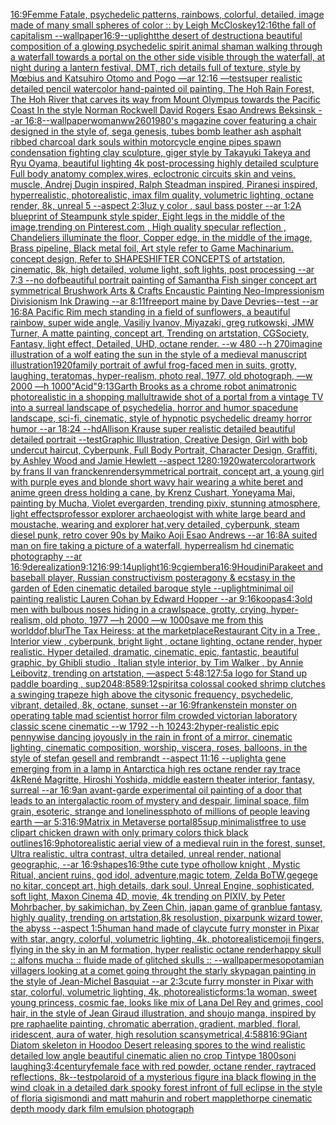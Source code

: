 [16:9](https://www.ebank.nz/aiartgenerator?category=16%3A9)[Femme Fatale, psychedelic patterns, rainbows, colorful, detailed, image made of many small  spheres of color :: by Leigh McCloskey](https://www.ebank.nz/aiartgenerator?category=Femme%20Fatale%2C%20psychedelic%20patterns%2C%20rainbows%2C%20colorful%2C%20detailed%2C%20image%20made%20of%20many%20small%20%20spheres%20of%20color%20%3A%3A%20by%20Leigh%20McCloskey)[12:16](https://www.ebank.nz/aiartgenerator?category=12%3A16)[the fall of capitalism --wallpaper](https://www.ebank.nz/aiartgenerator?category=the%20fall%20of%20capitalism%20--wallpaper)[16:9](https://www.ebank.nz/aiartgenerator?category=16%3A9)[--uplight](https://www.ebank.nz/aiartgenerator?category=--uplight)[the desert of destruction](https://www.ebank.nz/aiartgenerator?category=the%20desert%20of%20destruction)[a beautiful composition of a glowing psychedelic spirit animal shaman walking through a waterfall towards a portal on the other side visible through the waterfall, at night during a lantern festival, DMT,  rich details full of texture, style by Mœbius and Katsuhiro Otomo and Pogo —ar 12:16 —test](https://www.ebank.nz/aiartgenerator?category=a%20beautiful%20composition%20of%20a%20glowing%20psychedelic%20spirit%20animal%20shaman%20walking%20through%20a%20waterfall%20towards%20a%20portal%20on%20the%20other%20side%20visible%20through%20the%20waterfall%2C%20at%20night%20during%20a%20lantern%20festival%2C%20DMT%2C%20%20rich%20details%20full%20of%20texture%2C%20style%20by%20M%C5%93bius%20and%20Katsuhiro%20Otomo%20and%20Pogo%20%E2%80%94ar%2012%3A16%20%E2%80%94test)[super realistic detailed pencil watercolor hand-painted oil painting, The Hoh Rain Forest, The Hoh River that carves its way from Mount Olympus towards the Pacific Coast In the style Norman Rockwell David Rogers Esao Andrews Beksinsk  --ar 16:8](https://www.ebank.nz/aiartgenerator?category=super%20realistic%20detailed%20pencil%20watercolor%20hand-painted%20oil%20painting%2C%20The%20Hoh%20Rain%20Forest%2C%20The%20Hoh%20River%20that%20carves%20its%20way%20from%20Mount%20Olympus%20towards%20the%20Pacific%20Coast%20In%20the%20style%20Norman%20Rockwell%20David%20Rogers%20Esao%20Andrews%20Beksinsk%20%20--ar%2016%3A8)[--wallpaper](https://www.ebank.nz/aiartgenerator?category=--wallpaper)[woman](https://www.ebank.nz/aiartgenerator?category=woman)[ww2](https://www.ebank.nz/aiartgenerator?category=ww2)[60](https://www.ebank.nz/aiartgenerator?category=60)[1980's magazine cover featuring a chair designed in the style of, sega genesis, tubes bomb leather ash asphalt ribbed charcoal dark souls within motorcycle engine pipes spawn condensation fighting clay sculpture, giger style by Takayuki Takeya and Ryu Oyama, beautiful lighting 4k post-processing highly detailed sculpture Full body anatomy complex,wires, ecloctronic circuits skin and veins, muscle, Andrej Dugin inspired, Ralph Steadman inspired, Piranesi inspired, hyperrealistic, photorealistic, imax film quality, volumetric lighting, octane render, 8k, unreal 5 --aspect 2:3](https://www.ebank.nz/aiartgenerator?category=1980%27s%20magazine%20cover%20featuring%20a%20chair%20designed%20in%20the%20style%20of%2C%20sega%20genesis%2C%20tubes%20bomb%20leather%20ash%20asphalt%20ribbed%20charcoal%20dark%20souls%20within%20motorcycle%20engine%20pipes%20spawn%20condensation%20fighting%20clay%20sculpture%2C%20giger%20style%20by%20Takayuki%20Takeya%20and%20Ryu%20Oyama%2C%20beautiful%20lighting%204k%20post-processing%20highly%20detailed%20sculpture%20Full%20body%20anatomy%20complex%2Cwires%2C%20ecloctronic%20circuits%20skin%20and%20veins%2C%20muscle%2C%20Andrej%20Dugin%20inspired%2C%20Ralph%20Steadman%20inspired%2C%20Piranesi%20inspired%2C%20hyperrealistic%2C%20photorealistic%2C%20imax%20film%20quality%2C%20volumetric%20lighting%2C%20octane%20render%2C%208k%2C%20unreal%205%20--aspect%202%3A3)[luz y color , saul bass poster --ar 1:2](https://www.ebank.nz/aiartgenerator?category=luz%20y%20color%20%2C%20saul%20bass%20poster%20--ar%201%3A2)[A blueprint of Steampunk style spider,   Eight legs in the middle of the image,trending on Pinterest.com  , High quality specular reflection ,  Chandeliers illuminate the floor, Copper  edge, in the middle of the image, Brass pipeline,  Black metal foil,  Art style refer to Game Machinarium.  concept design, Refer to SHAPESHIFTER CONCEPTS  of artstation, cinematic,  8k, high detailed,  volume light,  soft lights,  post processing    --ar 7:3   --no dof](https://www.ebank.nz/aiartgenerator?category=A%20blueprint%20of%20Steampunk%20style%20spider%2C%20%20%20Eight%20legs%20in%20the%20middle%20of%20the%20image%2Ctrending%20on%20Pinterest.com%20%20%2C%20High%20quality%20specular%20reflection%20%2C%20%20Chandeliers%20illuminate%20the%20floor%2C%20Copper%20%20edge%2C%20in%20the%20middle%20of%20the%20image%2C%20Brass%20pipeline%2C%20%20Black%20metal%20foil%2C%20%20Art%20style%20refer%20to%20Game%20Machinarium.%20%20concept%20design%2C%20Refer%20to%20SHAPESHIFTER%20CONCEPTS%20%20of%20artstation%2C%20cinematic%2C%20%208k%2C%20high%20detailed%2C%20%20volume%20light%2C%20%20soft%20lights%2C%20%20post%20processing%20%20%20%20--ar%207%3A3%20%20%20--no%20dof)[beautiful portrait painting of Samantha Fish singer concept art symmetrical Brushwork Arts & Crafts Encaustic Painting Neo-Impressionism Divisionism Ink Drawing --ar 8:11](https://www.ebank.nz/aiartgenerator?category=beautiful%20portrait%20painting%20of%20Samantha%20Fish%20singer%20concept%20art%20symmetrical%20Brushwork%20Arts%20%26%20Crafts%20Encaustic%20Painting%20Neo-Impressionism%20Divisionism%20Ink%20Drawing%20--ar%208%3A11)[freeport maine by Dave Devries--test --ar 16:8](https://www.ebank.nz/aiartgenerator?category=freeport%20maine%20by%20Dave%20Devries--test%20--ar%2016%3A8)[A Pacific Rim mech standing in a field of sunflowers, a beautiful rainbow, super wide angle, Vasiliy Ivanov, Miyazaki, greg rutkowski, JMW Turner, A matte painting, concept art, Trending on artstation, CGSociety, Fantasy, light effect, Detailed, UHD, octane render. --w 480 --h 270](https://www.ebank.nz/aiartgenerator?category=A%20Pacific%20Rim%20mech%20standing%20in%20a%20field%20of%20sunflowers%2C%20a%20beautiful%20rainbow%2C%20super%20wide%20angle%2C%20Vasiliy%20Ivanov%2C%20Miyazaki%2C%20greg%20rutkowski%2C%20JMW%20Turner%2C%20A%20matte%20painting%2C%20concept%20art%2C%20Trending%20on%20artstation%2C%20CGSociety%2C%20Fantasy%2C%20light%20effect%2C%20Detailed%2C%20UHD%2C%20octane%20render.%20--w%20480%20--h%20270)[imagine illustration of a wolf eating the sun in the style of a medieval manuscript illustration](https://www.ebank.nz/aiartgenerator?category=imagine%20illustration%20of%20a%20wolf%20eating%20the%20sun%20in%20the%20style%20of%20a%20medieval%20manuscript%20illustration)[1920](https://www.ebank.nz/aiartgenerator?category=1920)[family portrait of awful frog-faced men in suits, grotty, laughing, teratomas, hyper-realism, photo real, 1977, old photograph, —w 2000 —h 1000](https://www.ebank.nz/aiartgenerator?category=family%20portrait%20of%20awful%20frog-faced%20men%20in%20suits%2C%20grotty%2C%20laughing%2C%20teratomas%2C%20hyper-realism%2C%20photo%20real%2C%201977%2C%20old%20photograph%2C%20%E2%80%94w%202000%20%E2%80%94h%201000)["Acid"](https://www.ebank.nz/aiartgenerator?category=%22Acid%22)[9:13](https://www.ebank.nz/aiartgenerator?category=9%3A13)[Garth Brooks as a chrome robot animatronic photorealistic in a shopping mall](https://www.ebank.nz/aiartgenerator?category=Garth%20Brooks%20as%20a%20chrome%20robot%20animatronic%20photorealistic%20in%20a%20shopping%20mall)[ultrawide shot of a portal from a vintage TV into a surreal landscape of psychedelia, horror and humor spacedune landscape, sci-fi, cinematic, style of hypnotic psychedelic dreamy horror humor --ar 18:24 --hd](https://www.ebank.nz/aiartgenerator?category=ultrawide%20shot%20of%20a%20portal%20from%20a%20vintage%20TV%20into%20a%20surreal%20landscape%20of%20psychedelia%2C%20horror%20and%20humor%20spacedune%20landscape%2C%20sci-fi%2C%20cinematic%2C%20style%20of%20hypnotic%20psychedelic%20dreamy%20horror%20humor%20--ar%2018%3A24%20--hd)[Allison Krause super realistic detailed beautiful detailed portrait --test](https://www.ebank.nz/aiartgenerator?category=Allison%20Krause%20super%20realistic%20detailed%20beautiful%20detailed%20portrait%20--test)[Graphic Illustration, Creative Design, Girl with bob undercut haircut, Cyberpunk, Full Body Portrait, Character Design, Graffiti, by Ashley Wood and Jamie Hewlett --aspect 1280:1920](https://www.ebank.nz/aiartgenerator?category=Graphic%20Illustration%2C%20Creative%20Design%2C%20Girl%20with%20bob%20undercut%20haircut%2C%20Cyberpunk%2C%20Full%20Body%20Portrait%2C%20Character%20Design%2C%20Graffiti%2C%20by%20Ashley%20Wood%20and%20Jamie%20Hewlett%20--aspect%201280%3A1920)[watercolor](https://www.ebank.nz/aiartgenerator?category=watercolor)[artwork by frans II van francken](https://www.ebank.nz/aiartgenerator?category=artwork%20by%20frans%20II%20van%20francken)[render](https://www.ebank.nz/aiartgenerator?category=render)[symmetrical portrait, concept art, a young girl with purple eyes and blonde short wavy hair wearing a white beret and anime green dress holding a cane, by Krenz Cushart, Yoneyama Mai, painting by Mucha, Violet evergarden, trending pixiv, stunning atmosphere, light effects](https://www.ebank.nz/aiartgenerator?category=symmetrical%20portrait%2C%20concept%20art%2C%20a%20young%20girl%20with%20purple%20eyes%20and%20blonde%20short%20wavy%20hair%20wearing%20a%20white%20beret%20and%20anime%20green%20dress%20holding%20a%20cane%2C%20by%20Krenz%20Cushart%2C%20Yoneyama%20Mai%2C%20painting%20by%20Mucha%2C%20Violet%20evergarden%2C%20trending%20pixiv%2C%20stunning%20atmosphere%2C%20light%20effects)[professor explorer archaeologist with white large beard and moustache, wearing and explorer hat,very detailed, cyberpunk, steam diesel punk, retro cover 90s by Maiko Aoji Esao Andrews --ar 16:8](https://www.ebank.nz/aiartgenerator?category=professor%20explorer%20archaeologist%20with%20white%20large%20beard%20and%20moustache%2C%20wearing%20and%20explorer%20hat%2Cvery%20detailed%2C%20cyberpunk%2C%20steam%20diesel%20punk%2C%20retro%20cover%2090s%20by%20Maiko%20Aoji%20Esao%20Andrews%20--ar%2016%3A8)[A suited man on fire taking a picture of a waterfall, hyperrealism hd cinematic photography --ar 16:9](https://www.ebank.nz/aiartgenerator?category=A%20suited%20man%20on%20fire%20taking%20a%20picture%20of%20a%20waterfall%2C%20hyperrealism%20hd%20cinematic%20photography%20--ar%2016%3A9)[derealization](https://www.ebank.nz/aiartgenerator?category=derealization)[9:12](https://www.ebank.nz/aiartgenerator?category=9%3A12)[16:9](https://www.ebank.nz/aiartgenerator?category=16%3A9)[9:14](https://www.ebank.nz/aiartgenerator?category=9%3A14)[uplight](https://www.ebank.nz/aiartgenerator?category=uplight)[16:9](https://www.ebank.nz/aiartgenerator?category=16%3A9)[cgi](https://www.ebank.nz/aiartgenerator?category=cgi)[embera](https://www.ebank.nz/aiartgenerator?category=embera)[16:9](https://www.ebank.nz/aiartgenerator?category=16%3A9)[Houdini](https://www.ebank.nz/aiartgenerator?category=Houdini)[Parakeet and baseball player, Russian constructivism poster](https://www.ebank.nz/aiartgenerator?category=Parakeet%20and%20baseball%20player%2C%20Russian%20constructivism%20poster)[agony & ecstasy in the garden of Eden cinematic detailed baroque style --uplight](https://www.ebank.nz/aiartgenerator?category=agony%20%26%20ecstasy%20in%20the%20garden%20of%20Eden%20cinematic%20detailed%20baroque%20style%20--uplight)[minimal oil painting realistic Lauren Cohan by Edward Hopper --ar 9:16](https://www.ebank.nz/aiartgenerator?category=minimal%20oil%20painting%20realistic%20Lauren%20Cohan%20by%20Edward%20Hopper%20--ar%209%3A16)[koopas](https://www.ebank.nz/aiartgenerator?category=koopas)[4:3](https://www.ebank.nz/aiartgenerator?category=4%3A3)[old men with bulbous noses hiding in a crawlspace, grotty, crying, hyper-realism, old photo, 1977 —h 2000 —w 1000](https://www.ebank.nz/aiartgenerator?category=old%20men%20with%20bulbous%20noses%20hiding%20in%20a%20crawlspace%2C%20grotty%2C%20crying%2C%20hyper-realism%2C%20old%20photo%2C%201977%20%E2%80%94h%202000%20%E2%80%94w%201000)[save me from this world](https://www.ebank.nz/aiartgenerator?category=save%20me%20from%20this%20world)[dof,blur](https://www.ebank.nz/aiartgenerator?category=dof%2Cblur)[The Tax Heiress; at the marketplace](https://www.ebank.nz/aiartgenerator?category=The%20Tax%20Heiress%3B%20at%20the%20marketplace)[Restaurant City in a Tree , Interior view , cyberpunk, bright light , octane lighting, octane render, hyper realistic. Hyper detailed, dramatic, cinematic, epic, fantastic, beautiful graphic, by Ghibli studio , Italian style interior, by Tim Walker , by Annie Leibovitz, trending on artstation, —aspect 5:4](https://www.ebank.nz/aiartgenerator?category=Restaurant%20City%20in%20a%20Tree%20%2C%20Interior%20view%20%2C%20cyberpunk%2C%20bright%20light%20%2C%20octane%20lighting%2C%20octane%20render%2C%20hyper%20realistic.%20Hyper%20detailed%2C%20dramatic%2C%20cinematic%2C%20epic%2C%20fantastic%2C%20beautiful%20graphic%2C%20by%20Ghibli%20studio%20%2C%20Italian%20style%20interior%2C%20by%20Tim%20Walker%20%2C%20by%20Annie%20Leibovitz%2C%20trending%20on%20artstation%2C%20%E2%80%94aspect%205%3A4)[8:12](https://www.ebank.nz/aiartgenerator?category=8%3A12)[7:5](https://www.ebank.nz/aiartgenerator?category=7%3A5)[a logo for Stand up paddle boarding , sup](https://www.ebank.nz/aiartgenerator?category=a%20logo%20for%20Stand%20up%20paddle%20boarding%20%2C%20sup)[2048:858](https://www.ebank.nz/aiartgenerator?category=2048%3A858)[9:12](https://www.ebank.nz/aiartgenerator?category=9%3A12)[spirits](https://www.ebank.nz/aiartgenerator?category=spirits)[a colossal cooked shrimp clutches a swinging trapeze high above the city](https://www.ebank.nz/aiartgenerator?category=a%20colossal%20cooked%20shrimp%20clutches%20a%20swinging%20trapeze%20high%20above%20the%20city)[sonic frequency, psychedelic, vibrant, detailed, 8k, octane, sunset --ar 16:9](https://www.ebank.nz/aiartgenerator?category=sonic%20frequency%2C%20psychedelic%2C%20vibrant%2C%20detailed%2C%208k%2C%20octane%2C%20sunset%20--ar%2016%3A9)[frankenstein monster on operating table mad scientist horror film crowded victorian laboratory  classic scene cinematic --w 1792 --h 1024](https://www.ebank.nz/aiartgenerator?category=frankenstein%20monster%20on%20operating%20table%20mad%20scientist%20horror%20film%20crowded%20victorian%20laboratory%20%20classic%20scene%20cinematic%20--w%201792%20--h%201024)[3:2](https://www.ebank.nz/aiartgenerator?category=3%3A2)[hyper-realistic epic pennywise dancing joyously in the rain in front of a mirror. cinematic lighting, cinematic composition,  worship,  viscera, roses, balloons, in the style of stefan gesell and rembrandt --aspect 11:16 --uplight](https://www.ebank.nz/aiartgenerator?category=hyper-realistic%20epic%20pennywise%20dancing%20joyously%20in%20the%20rain%20in%20front%20of%20a%20mirror.%20cinematic%20lighting%2C%20cinematic%20composition%2C%20%20worship%2C%20%20viscera%2C%20roses%2C%20balloons%2C%20in%20the%20style%20of%20stefan%20gesell%20and%20rembrandt%20--aspect%2011%3A16%20--uplight)[a gene emerging from in a lamp in Antarctica high res octane render ray trace 4k](https://www.ebank.nz/aiartgenerator?category=a%20gene%20emerging%20from%20in%20a%20lamp%20in%20Antarctica%20high%20res%20octane%20render%20ray%20trace%204k)[René Magritte, Hiroshi Yoshida, middle eastern theater interior, fantasy, surreal --ar 16:9](https://www.ebank.nz/aiartgenerator?category=Ren%C3%A9%20Magritte%2C%20Hiroshi%20Yoshida%2C%20middle%20eastern%20theater%20interior%2C%20fantasy%2C%20surreal%20--ar%2016%3A9)[an avant-garde experimental oil painting of a door that leads to an intergalactic room of mystery and despair, liminal space, film grain, esoteric, strange and loneliness](https://www.ebank.nz/aiartgenerator?category=an%20avant-garde%20experimental%20oil%20painting%20of%20a%20door%20that%20leads%20to%20an%20intergalactic%20room%20of%20mystery%20and%20despair%2C%20liminal%20space%2C%20film%20grain%2C%20esoteric%2C%20strange%20and%20loneliness)[photo of millions of people leaving earth —ar 5:3](https://www.ebank.nz/aiartgenerator?category=photo%20of%20millions%20of%20people%20leaving%20earth%20%E2%80%94ar%205%3A3)[16:9](https://www.ebank.nz/aiartgenerator?category=16%3A9)[Matrix in Metaverse portal](https://www.ebank.nz/aiartgenerator?category=Matrix%20in%20Metaverse%20portal)[85](https://www.ebank.nz/aiartgenerator?category=85)[sup,minimalist](https://www.ebank.nz/aiartgenerator?category=sup%2Cminimalist)[free to use clipart chicken drawn with only primary colors thick black outlines](https://www.ebank.nz/aiartgenerator?category=free%20to%20use%20clipart%20chicken%20drawn%20with%20only%20primary%20colors%20thick%20black%20outlines)[16:9](https://www.ebank.nz/aiartgenerator?category=16%3A9)[photorealistic aerial view of a medieval ruin in the forest, sunset, Ultra realistic, ultra contrast, ultra detailed, unreal render, national geographic, --ar 16:9](https://www.ebank.nz/aiartgenerator?category=photorealistic%20aerial%20view%20of%20a%20medieval%20ruin%20in%20the%20forest%2C%20sunset%2C%20Ultra%20realistic%2C%20ultra%20contrast%2C%20ultra%20detailed%2C%20unreal%20render%2C%20national%20geographic%2C%20--ar%2016%3A9)[shapes](https://www.ebank.nz/aiartgenerator?category=shapes)[16:9](https://www.ebank.nz/aiartgenerator?category=16%3A9)[the cute type ofhollow knight , Mystic Ritual, ancient ruins, god idol, adventure,magic totem, Zelda BoTW,gegege no kitar, concept art, high details, dark soul, Unreal Engine, sophisticated, soft light, Maxon Cinema 4D, movie, 4k trending on PIXIV, by Peter Mohrbacher, by sakimichan, by Zeen Chin, japan game of granblue fantasy, highly quality, trending on artstation,8k resolustion, pixar](https://www.ebank.nz/aiartgenerator?category=the%20cute%20type%20ofhollow%20knight%20%2C%20Mystic%20Ritual%2C%20ancient%20ruins%2C%20god%20idol%2C%20adventure%2Cmagic%20totem%2C%20Zelda%20BoTW%2Cgegege%20no%20kitar%2C%20concept%20art%2C%20high%20details%2C%20dark%20soul%2C%20Unreal%20Engine%2C%20sophisticated%2C%20soft%20light%2C%20Maxon%20Cinema%204D%2C%20movie%2C%204k%20trending%20on%20PIXIV%2C%20by%20Peter%20Mohrbacher%2C%20by%20sakimichan%2C%20by%20Zeen%20Chin%2C%20japan%20game%20of%20granblue%20fantasy%2C%20highly%20quality%2C%20trending%20on%20artstation%2C8k%20resolustion%2C%20pixar)[punk wizard tower, the abyss --aspect 1:5](https://www.ebank.nz/aiartgenerator?category=punk%20wizard%20tower%2C%20the%20abyss%20--aspect%201%3A5)[human hand made of clay](https://www.ebank.nz/aiartgenerator?category=human%20hand%20made%20of%20clay)[cute furry monster in Pixar with star, angry, colorful, volumetric lighting, 4k, photorealistic](https://www.ebank.nz/aiartgenerator?category=cute%20furry%20monster%20in%20Pixar%20with%20star%2C%20angry%2C%20colorful%2C%20volumetric%20lighting%2C%204k%2C%20photorealistic)[emoji fingers, flying in the sky in an M formation, hyper realistic octane render](https://www.ebank.nz/aiartgenerator?category=emoji%20fingers%2C%20flying%20in%20the%20sky%20in%20an%20M%20formation%2C%20hyper%20realistic%20octane%20render)[happy skull :: alfons mucha :: fluide made of glitched skulls :: --wallpaper](https://www.ebank.nz/aiartgenerator?category=happy%20skull%20%3A%3A%20alfons%20mucha%20%3A%3A%20fluide%20made%20of%20glitched%20skulls%20%3A%3A%20--wallpaper)[mesopotamian villagers looking at a comet going throught the starly sky](https://www.ebank.nz/aiartgenerator?category=mesopotamian%20villagers%20looking%20at%20a%20comet%20going%20throught%20the%20starly%20sky)[pagan painting in the style of Jean-Michel Basquiat --ar 2:3](https://www.ebank.nz/aiartgenerator?category=pagan%20painting%20in%20the%20style%20of%20Jean-Michel%20Basquiat%20--ar%202%3A3)[cute furry monster in Pixar with star, colorful, volumetric lighting, 4k, photorealistic](https://www.ebank.nz/aiartgenerator?category=cute%20furry%20monster%20in%20Pixar%20with%20star%2C%20colorful%2C%20volumetric%20lighting%2C%204k%2C%20photorealistic)[forms:1](https://www.ebank.nz/aiartgenerator?category=forms%3A1)[a woman, sweet young princess, cosmic fae, looks like mix of Lana Del Rey and grimes, cool hair, in the style of Jean Giraud illustration, and shoujo manga, inspired by pre raphaelite painting, chromatic aberration, gradient, marbled, floral, iridescent, aura of water, high resolution scan](https://www.ebank.nz/aiartgenerator?category=a%20woman%2C%20sweet%20young%20princess%2C%20cosmic%20fae%2C%20looks%20like%20mix%20of%20Lana%20Del%20Rey%20and%20grimes%2C%20cool%20hair%2C%20in%20the%20style%20of%20Jean%20Giraud%20illustration%2C%20and%20shoujo%20manga%2C%20inspired%20by%20pre%20raphaelite%20painting%2C%20chromatic%20aberration%2C%20gradient%2C%20marbled%2C%20floral%2C%20iridescent%2C%20aura%20of%20water%2C%20high%20resolution%20scan)[symetrical,](https://www.ebank.nz/aiartgenerator?category=symetrical%2C)[4:5](https://www.ebank.nz/aiartgenerator?category=4%3A5)[88](https://www.ebank.nz/aiartgenerator?category=88)[16:9](https://www.ebank.nz/aiartgenerator?category=16%3A9)[Giant Diatom skeleton in Hoodoo Desert releasing spores to the wind realistic detailed low angle beautiful cinematic alien no crop  Tintype 1800s](https://www.ebank.nz/aiartgenerator?category=Giant%20Diatom%20skeleton%20in%20Hoodoo%20Desert%20releasing%20spores%20to%20the%20wind%20realistic%20detailed%20low%20angle%20beautiful%20cinematic%20alien%20no%20crop%20%20Tintype%201800s)[oni laughing](https://www.ebank.nz/aiartgenerator?category=oni%20laughing)[3:4](https://www.ebank.nz/aiartgenerator?category=3%3A4)[century](https://www.ebank.nz/aiartgenerator?category=century)[female face with red powder, octane render, raytraced reflections, 8k](https://www.ebank.nz/aiartgenerator?category=female%20face%20with%20red%20powder%2C%20octane%20render%2C%20raytraced%20reflections%2C%208k)[--test](https://www.ebank.nz/aiartgenerator?category=--test)[polaroid of a mysterious figure ina black flowing in the wind cloak in a detailed dark spooky forest infront of full eclipse in the style of floria sigismondi and matt mahurin and robert mapplethorpe cinematic depth moody dark film emulsion photograph](https://www.ebank.nz/aiartgenerator?category=polaroid%20of%20a%20mysterious%20figure%20ina%20black%20flowing%20in%20the%20wind%20cloak%20in%20a%20detailed%20dark%20spooky%20forest%20infront%20of%20full%20eclipse%20in%20the%20style%20of%20floria%20sigismondi%20and%20matt%20mahurin%20and%20robert%20mapplethorpe%20cinematic%20depth%20moody%20dark%20film%20emulsion%20photograph)